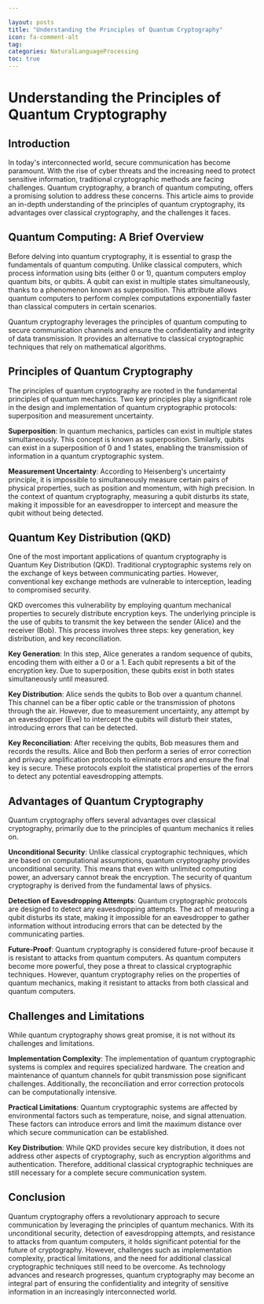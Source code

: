 ```yaml
---

layout: posts
title: "Understanding the Principles of Quantum Cryptography"
icon: fa-comment-alt
tag:      
categories: NaturalLanguageProcessing
toc: true
---
```




# Understanding the Principles of Quantum Cryptography

## Introduction

In today's interconnected world, secure communication has become paramount. With the rise of cyber threats and the increasing need to protect sensitive information, traditional cryptographic methods are facing challenges. Quantum cryptography, a branch of quantum computing, offers a promising solution to address these concerns. This article aims to provide an in-depth understanding of the principles of quantum cryptography, its advantages over classical cryptography, and the challenges it faces.

## Quantum Computing: A Brief Overview

Before delving into quantum cryptography, it is essential to grasp the fundamentals of quantum computing. Unlike classical computers, which process information using bits (either 0 or 1), quantum computers employ quantum bits, or qubits. A qubit can exist in multiple states simultaneously, thanks to a phenomenon known as superposition. This attribute allows quantum computers to perform complex computations exponentially faster than classical computers in certain scenarios.

Quantum cryptography leverages the principles of quantum computing to secure communication channels and ensure the confidentiality and integrity of data transmission. It provides an alternative to classical cryptographic techniques that rely on mathematical algorithms.

## Principles of Quantum Cryptography

The principles of quantum cryptography are rooted in the fundamental principles of quantum mechanics. Two key principles play a significant role in the design and implementation of quantum cryptographic protocols: superposition and measurement uncertainty.

**Superposition**: In quantum mechanics, particles can exist in multiple states simultaneously. This concept is known as superposition. Similarly, qubits can exist in a superposition of 0 and 1 states, enabling the transmission of information in a quantum cryptographic system.

**Measurement Uncertainty**: According to Heisenberg's uncertainty principle, it is impossible to simultaneously measure certain pairs of physical properties, such as position and momentum, with high precision. In the context of quantum cryptography, measuring a qubit disturbs its state, making it impossible for an eavesdropper to intercept and measure the qubit without being detected.

## Quantum Key Distribution (QKD)

One of the most important applications of quantum cryptography is Quantum Key Distribution (QKD). Traditional cryptographic systems rely on the exchange of keys between communicating parties. However, conventional key exchange methods are vulnerable to interception, leading to compromised security.

QKD overcomes this vulnerability by employing quantum mechanical properties to securely distribute encryption keys. The underlying principle is the use of qubits to transmit the key between the sender (Alice) and the receiver (Bob). This process involves three steps: key generation, key distribution, and key reconciliation.

**Key Generation**: In this step, Alice generates a random sequence of qubits, encoding them with either a 0 or a 1. Each qubit represents a bit of the encryption key. Due to superposition, these qubits exist in both states simultaneously until measured.

**Key Distribution**: Alice sends the qubits to Bob over a quantum channel. This channel can be a fiber optic cable or the transmission of photons through the air. However, due to measurement uncertainty, any attempt by an eavesdropper (Eve) to intercept the qubits will disturb their states, introducing errors that can be detected.

**Key Reconciliation**: After receiving the qubits, Bob measures them and records the results. Alice and Bob then perform a series of error correction and privacy amplification protocols to eliminate errors and ensure the final key is secure. These protocols exploit the statistical properties of the errors to detect any potential eavesdropping attempts.

## Advantages of Quantum Cryptography

Quantum cryptography offers several advantages over classical cryptography, primarily due to the principles of quantum mechanics it relies on.

**Unconditional Security**: Unlike classical cryptographic techniques, which are based on computational assumptions, quantum cryptography provides unconditional security. This means that even with unlimited computing power, an adversary cannot break the encryption. The security of quantum cryptography is derived from the fundamental laws of physics.

**Detection of Eavesdropping Attempts**: Quantum cryptographic protocols are designed to detect any eavesdropping attempts. The act of measuring a qubit disturbs its state, making it impossible for an eavesdropper to gather information without introducing errors that can be detected by the communicating parties.

**Future-Proof**: Quantum cryptography is considered future-proof because it is resistant to attacks from quantum computers. As quantum computers become more powerful, they pose a threat to classical cryptographic techniques. However, quantum cryptography relies on the properties of quantum mechanics, making it resistant to attacks from both classical and quantum computers.

## Challenges and Limitations

While quantum cryptography shows great promise, it is not without its challenges and limitations.

**Implementation Complexity**: The implementation of quantum cryptographic systems is complex and requires specialized hardware. The creation and maintenance of quantum channels for qubit transmission pose significant challenges. Additionally, the reconciliation and error correction protocols can be computationally intensive.

**Practical Limitations**: Quantum cryptographic systems are affected by environmental factors such as temperature, noise, and signal attenuation. These factors can introduce errors and limit the maximum distance over which secure communication can be established.

**Key Distribution**: While QKD provides secure key distribution, it does not address other aspects of cryptography, such as encryption algorithms and authentication. Therefore, additional classical cryptographic techniques are still necessary for a complete secure communication system.

## Conclusion

Quantum cryptography offers a revolutionary approach to secure communication by leveraging the principles of quantum mechanics. With its unconditional security, detection of eavesdropping attempts, and resistance to attacks from quantum computers, it holds significant potential for the future of cryptography. However, challenges such as implementation complexity, practical limitations, and the need for additional classical cryptographic techniques still need to be overcome. As technology advances and research progresses, quantum cryptography may become an integral part of ensuring the confidentiality and integrity of sensitive information in an increasingly interconnected world.
